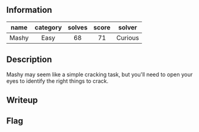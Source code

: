 ## Information
| name  | category | solves | score | solver  |
|:-----:|:--------:|:------:|:-----:|:-------:|
| Mashy |   Easy   |   68   |  71   | Curious |

## Description
Mashy may seem like a simple cracking task, but you'll need to open your eyes to identify the right things to crack.

## Writeup


## Flag
